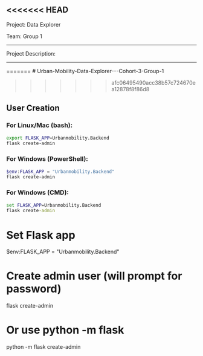 <<<<<<< HEAD
-----------------------------------------

Project: Data Explorer

Team: Group 1

-----------------------------------------

Project Description: 



----------------------------------------
=======
    # Urban-Mobility-Data-Explorer---Cohort-3-Group-1
>>>>>>> afc06495490acc38b57c724670ea12878f8f86d8


## User Creation

### For Linux/Mac (bash):
```bash
export FLASK_APP=Urbanmobility.Backend
flask create-admin
```

### For Windows (PowerShell):
```powershell
$env:FLASK_APP = "Urbanmobility.Backend"
flask create-admin
```

### For Windows (CMD):
```cmd
set FLASK_APP=Urbanmobility.Backend
flask create-admin
```


# Set Flask app
$env:FLASK_APP = "Urbanmobility.Backend"

# Create admin user (will prompt for password)
flask create-admin

# Or use python -m flask
python -m flask create-admin